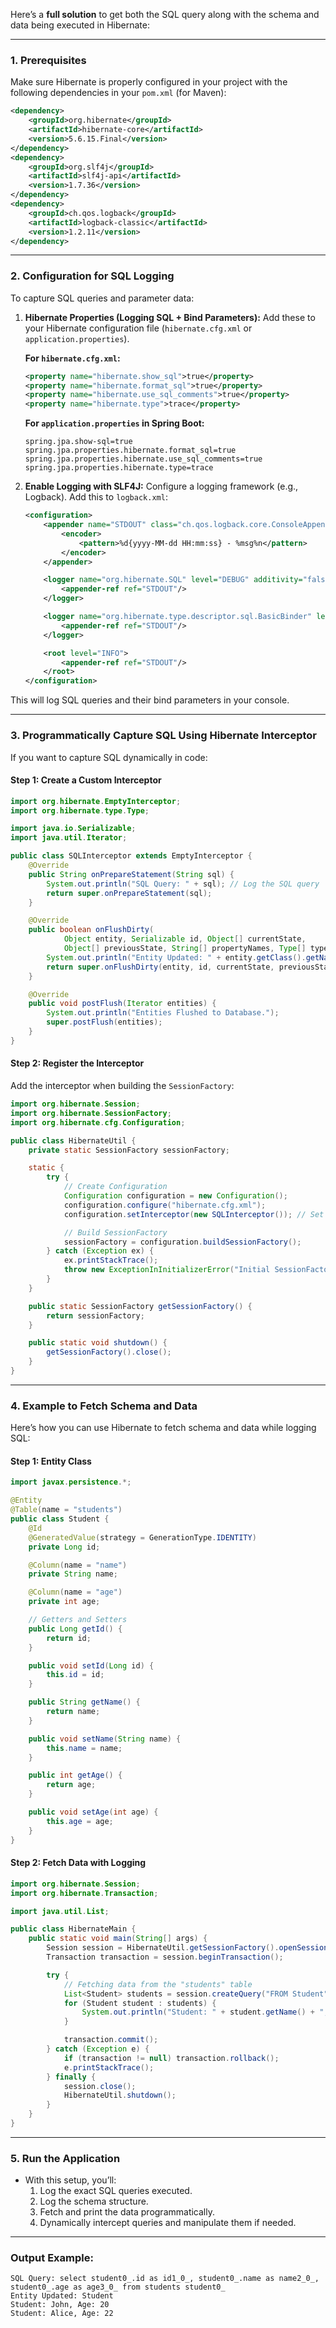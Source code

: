 Here’s a **full solution** to get both the SQL query along with the schema and data being executed in Hibernate:

---

### **1. Prerequisites**
Make sure Hibernate is properly configured in your project with the following dependencies in your `pom.xml` (for Maven):

```xml
<dependency>
    <groupId>org.hibernate</groupId>
    <artifactId>hibernate-core</artifactId>
    <version>5.6.15.Final</version>
</dependency>
<dependency>
    <groupId>org.slf4j</groupId>
    <artifactId>slf4j-api</artifactId>
    <version>1.7.36</version>
</dependency>
<dependency>
    <groupId>ch.qos.logback</groupId>
    <artifactId>logback-classic</artifactId>
    <version>1.2.11</version>
</dependency>
```

---

### **2. Configuration for SQL Logging**

To capture SQL queries and parameter data:
1. **Hibernate Properties (Logging SQL + Bind Parameters):**
   Add these to your Hibernate configuration file (`hibernate.cfg.xml` or `application.properties`).

   **For `hibernate.cfg.xml`:**
   ```xml
   <property name="hibernate.show_sql">true</property>
   <property name="hibernate.format_sql">true</property>
   <property name="hibernate.use_sql_comments">true</property>
   <property name="hibernate.type">trace</property>
   ```

   **For `application.properties` in Spring Boot:**
   ```properties
   spring.jpa.show-sql=true
   spring.jpa.properties.hibernate.format_sql=true
   spring.jpa.properties.hibernate.use_sql_comments=true
   spring.jpa.properties.hibernate.type=trace
   ```

2. **Enable Logging with SLF4J:**
   Configure a logging framework (e.g., Logback). Add this to `logback.xml`:

   ```xml
   <configuration>
       <appender name="STDOUT" class="ch.qos.logback.core.ConsoleAppender">
           <encoder>
               <pattern>%d{yyyy-MM-dd HH:mm:ss} - %msg%n</pattern>
           </encoder>
       </appender>

       <logger name="org.hibernate.SQL" level="DEBUG" additivity="false">
           <appender-ref ref="STDOUT"/>
       </logger>

       <logger name="org.hibernate.type.descriptor.sql.BasicBinder" level="TRACE">
           <appender-ref ref="STDOUT"/>
       </logger>

       <root level="INFO">
           <appender-ref ref="STDOUT"/>
       </root>
   </configuration>
   ```

This will log SQL queries and their bind parameters in your console.

---

### **3. Programmatically Capture SQL Using Hibernate Interceptor**

If you want to capture SQL dynamically in code:

#### **Step 1: Create a Custom Interceptor**
```java
import org.hibernate.EmptyInterceptor;
import org.hibernate.type.Type;

import java.io.Serializable;
import java.util.Iterator;

public class SQLInterceptor extends EmptyInterceptor {
    @Override
    public String onPrepareStatement(String sql) {
        System.out.println("SQL Query: " + sql); // Log the SQL query
        return super.onPrepareStatement(sql);
    }

    @Override
    public boolean onFlushDirty(
            Object entity, Serializable id, Object[] currentState,
            Object[] previousState, String[] propertyNames, Type[] types) {
        System.out.println("Entity Updated: " + entity.getClass().getName());
        return super.onFlushDirty(entity, id, currentState, previousState, propertyNames, types);
    }

    @Override
    public void postFlush(Iterator entities) {
        System.out.println("Entities Flushed to Database.");
        super.postFlush(entities);
    }
}
```

#### **Step 2: Register the Interceptor**
Add the interceptor when building the `SessionFactory`:

```java
import org.hibernate.Session;
import org.hibernate.SessionFactory;
import org.hibernate.cfg.Configuration;

public class HibernateUtil {
    private static SessionFactory sessionFactory;

    static {
        try {
            // Create Configuration
            Configuration configuration = new Configuration();
            configuration.configure("hibernate.cfg.xml");
            configuration.setInterceptor(new SQLInterceptor()); // Set custom interceptor

            // Build SessionFactory
            sessionFactory = configuration.buildSessionFactory();
        } catch (Exception ex) {
            ex.printStackTrace();
            throw new ExceptionInInitializerError("Initial SessionFactory creation failed.");
        }
    }

    public static SessionFactory getSessionFactory() {
        return sessionFactory;
    }

    public static void shutdown() {
        getSessionFactory().close();
    }
}
```

---

### **4. Example to Fetch Schema and Data**

Here’s how you can use Hibernate to fetch schema and data while logging SQL:

#### **Step 1: Entity Class**
```java
import javax.persistence.*;

@Entity
@Table(name = "students")
public class Student {
    @Id
    @GeneratedValue(strategy = GenerationType.IDENTITY)
    private Long id;

    @Column(name = "name")
    private String name;

    @Column(name = "age")
    private int age;

    // Getters and Setters
    public Long getId() {
        return id;
    }

    public void setId(Long id) {
        this.id = id;
    }

    public String getName() {
        return name;
    }

    public void setName(String name) {
        this.name = name;
    }

    public int getAge() {
        return age;
    }

    public void setAge(int age) {
        this.age = age;
    }
}
```

#### **Step 2: Fetch Data with Logging**
```java
import org.hibernate.Session;
import org.hibernate.Transaction;

import java.util.List;

public class HibernateMain {
    public static void main(String[] args) {
        Session session = HibernateUtil.getSessionFactory().openSession();
        Transaction transaction = session.beginTransaction();

        try {
            // Fetching data from the "students" table
            List<Student> students = session.createQuery("FROM Student", Student.class).list();
            for (Student student : students) {
                System.out.println("Student: " + student.getName() + ", Age: " + student.getAge());
            }

            transaction.commit();
        } catch (Exception e) {
            if (transaction != null) transaction.rollback();
            e.printStackTrace();
        } finally {
            session.close();
            HibernateUtil.shutdown();
        }
    }
}
```

---

### **5. Run the Application**
- With this setup, you’ll:
  1. Log the exact SQL queries executed.
  2. Log the schema structure.
  3. Fetch and print the data programmatically.
  4. Dynamically intercept queries and manipulate them if needed.

---

### Output Example:
```plaintext
SQL Query: select student0_.id as id1_0_, student0_.name as name2_0_, student0_.age as age3_0_ from students student0_
Entity Updated: Student
Student: John, Age: 20
Student: Alice, Age: 22
```